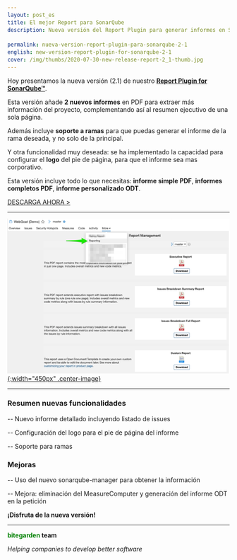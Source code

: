```yaml
---
layout: post_es
title: El mejor Report para SonarQube
description: Nueva versión del Report Plugin para generar informes en SonarQube ahora ya podrás generar el informe que tu quieras (simple, completo o personalizado).

permalink: nueva-version-report-plugin-para-sonarqube-2-1
english: new-version-report-plugin-for-sonarqube-2-1
cover: /img/thumbs/2020-07-30-new-release-report-2_1-thumb.jpg
---
```


Hoy presentamos la nueva versión (2.1) de nuestro [**Report Plugin for SonarQube&trade;**](/es/sonarqube-report).

Esta versión añade **2 nuevos  informes** en PDF para extraer más información del proyecto, complementando así al resumen ejecutivo de una sola página.

 Además incluye **soporte a ramas** para que puedas generar el informe de la rama deseada, y no solo de la principal.

 Y otra funcionalidad muy deseada: se  ha implementado la capacidad para configurar el **logo** del pie de  página, para que el informe sea mas corporativo.

 Esta versión incluye todo lo que necesitas: **informe simple PDF**, **informes completos PDF**, **informe personalizado ODT**.

<a href="/es/sonarqube-report-trial-form" class="btn btn-primary btn-call-to-action fancybox">DESCARGA AHORA ></a>

---

[![Sample Report](/img/sonarqube-report/sonarqube-report-plugin-new-release-2-1.png){:width="450px" .center-image}](/sonarqube-report)

---

### Resumen nuevas funcionalidades

-- Nuevo informe detallado incluyendo listado de issues

-- Configuración del logo para el pie de página del informe

-- Soporte para ramas

### Mejoras

-- Uso del nuevo sonarqube-manager para obtener la información

-- Mejora: eliminación del MeasureComputer y generación del informe ODT en la petición


**¡Disfruta de la nueva versión!**

---
**<span style="color: green">bitegarden</span> team**

_Helping companies to develop better software_

